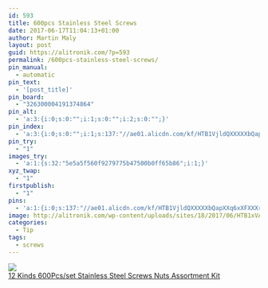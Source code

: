 ```yaml
---
id: 593
title: 600pcs Stainless Steel Screws
date: 2017-06-17T11:04:13+01:00
author: Martin Maly
layout: post
guid: https://alitronik.com/?p=593
permalink: /600pcs-stainless-steel-screws/
pin_manual:
  - automatic
pin_text:
  - '[post_title]'
pin_board:
  - "326300004191374864"
pin_alt:
  - 'a:3:{i:0;s:0:"";i:1;s:0:"";i:2;s:0:"";}'
pin_index:
  - 'a:3:{i:0;s:0:"";i:1;s:137:"//ae01.alicdn.com/kf/HTB1VjldQXXXXXbQapXXq6xXFXXXr/12-Kinds-font-b-600Pcs-set-b-font-font-b-Stainless-b-font-font-b-Steel.jpg_220x220.jpg";i:2;s:98:"http://alitronik.com/wp-content/uploads/sites/18/2017/06/HTB1xVAkOFXXXXcCapXXq6xXFXXXK-300x300.jpg";}'
pin_try:
  - "1"
images_try:
  - 'a:1:{s:32:"5e5a5f560f9279775b47500b0ff65b86";i:1;}'
xyz_twap:
  - "1"
firstpublish:
  - "1"
pins:
  - 'a:1:{i:0;s:137:"//ae01.alicdn.com/kf/HTB1VjldQXXXXXbQapXXq6xXFXXXr/12-Kinds-font-b-600Pcs-set-b-font-font-b-Stainless-b-font-font-b-Steel.jpg_220x220.jpg";}'
image: http://alitronik.com/wp-content/uploads/sites/18/2017/06/HTB1xVAkOFXXXXcCapXXq6xXFXXXK.jpg
categories:
  - Tip
tags:
  - screws
---
```

<a href="http://s.click.aliexpress.com/e/RFemyNf" target="_parent"><img src="//ae01.alicdn.com/kf/HTB1VjldQXXXXXbQapXXq6xXFXXXr/12-Kinds-font-b-600Pcs-set-b-font-font-b-Stainless-b-font-font-b-Steel.jpg_220x220.jpg" /><span style="display: block;">12 Kinds 600Pcs/set Stainless Steel Screws Nuts Assortment Kit</span></a>